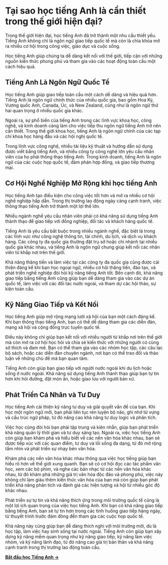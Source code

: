 # Tại sao học tiếng Anh là cần thiết trong thế giới hiện đại?

Trong thế giới hiện đại, học tiếng Anh đã trở thành một nhu cầu thiết yếu. Tiếng Anh không chỉ là ngôn ngữ giao tiếp quốc tế mà còn là chìa khóa mở ra nhiều cơ hội trong công việc, giáo dục và cuộc sống.

Học tiếng Anh giúp chúng ta dễ dàng kết nối với thế giới, tiếp cận với những nguồn kiến thức phong phú và tham gia vào các hoạt động toàn cầu một cách hiệu quả.

## Tiếng Anh Là Ngôn Ngữ Quốc Tế

Học tiếng Anh giúp giao tiếp toàn cầu một cách dễ dàng và hiệu quả hơn. Tiếng Anh là ngôn ngữ chính thức của nhiều quốc gia, bao gồm Hoa Kỳ, Vương quốc Anh, Canada, Úc, và New Zealand, cũng như là ngôn ngữ thứ hai quan trọng ở nhiều quốc gia khác.

Ngoài ra, sự phổ biến của tiếng Anh trong các lĩnh vực khoa học, công nghệ, và kinh doanh càng làm cho việc tiếp thu ngôn ngữ tiếng Anh trở nên cần thiết. Trong thế giới khoa học, tiếng Anh là ngôn ngữ chính của các tạp chí khoa học hàng đầu và các hội nghị quốc tế.

Trong lĩnh vực công nghệ, nhiều tài liệu kỹ thuật và hướng dẫn sử dụng được viết bằng tiếng Anh, và nhiều công ty công nghệ lớn yêu cầu nhân viên của họ phải thông thạo tiếng Anh. Trong kinh doanh, tiếng Anh là ngôn ngữ của các cuộc họp quốc tế, đàm phán hợp đồng, và giao tiếp thương mại.

## Cơ Hội Nghề Nghiệp Mở Rộng khi học tiếng Anh

Học tiếng Anh tạo điều kiện cho công việc tốt hơn và mở ra nhiều cơ hội nghề nghiệp hấp dẫn. Trong thị trường lao động ngày càng cạnh tranh, việc thông thạo tiếng Anh trở thành một lợi thế lớn.

Nhiều ngành nghề yêu cầu nhân viên phải có khả năng sử dụng tiếng Anh thành thạo để giao tiếp với đồng nghiệp, đối tác và khách hàng quốc tế.

Tiếng Anh là yêu cầu bắt buộc trong nhiều ngành nghề, đặc biệt là trong các lĩnh vực như công nghệ thông tin, tài chính, du lịch, và dịch vụ khách hàng. Các công ty đa quốc gia thường đặt trụ sở hoặc chi nhánh tại nhiều quốc gia khác nhau, và tiếng Anh là ngôn ngữ chung giúp kết nối các nhân viên từ khắp nơi trên thế giới.

Khả năng thăng tiến và làm việc tại các công ty đa quốc gia cũng được cải thiện đáng kể khi bạn học ngoại ngữ, nhiều cơ hội thăng tiến, đào tạo, và phát triển nghề nghiệp đòi hỏi kỹ năng tiếng Anh tốt. Bên cạnh đó, khả năng giao tiếp bằng tiếng Anh cũng giúp bạn dễ dàng tham gia vào các dự án quốc tế, làm việc với các đối tác nước ngoài, và tham dự các hội thảo, sự kiện toàn cầu.

## Kỹ Năng Giao Tiếp và Kết Nối

Học tiếng Anh giúp mở rộng mạng lưới xã hội của bạn một cách đáng kể. Khi bạn thông thạo tiếng Anh, bạn có thể dễ dàng tham gia các diễn đàn, mạng xã hội và cộng đồng trực tuyến quốc tế.

Điều này không chỉ giúp bạn kết nối với nhiều người từ khắp nơi trên thế giới mà còn mở ra cơ hội học hỏi và chia sẻ kiến thức với những người có cùng sở thích và đam mê. Bạn có thể tham gia vào các nhóm học tập, các câu lạc bộ sách, hoặc các diễn đàn chuyên ngành, nơi bạn có thể trao đổi và thảo luận về những chủ đề mà bạn quan tâm.

Tiếng Anh còn giúp bạn giao tiếp với người nước ngoài khi du lịch hoặc sống ở nước ngoài. Khả năng sử dụng tiếng Anh thành thạo giúp bạn tự tin hơn khi hỏi đường, đặt món ăn, hoặc giao lưu với người bản xứ.

## Phát Triển Cá Nhân và Tư Duy

Học tiếng Anh cải thiện kỹ năng tư duy và giải quyết vấn đề của bạn. Khi học một ngôn ngữ mới, bạn phải liên tục rèn luyện bộ não, ghi nhớ từ vựng và cấu trúc ngữ pháp, từ đó nâng cao khả năng tư duy logic và phân tích.

Việc học cũng đòi hỏi bạn phải tập trung và kiên nhẫn, giúp bạn phát triển khả năng quản lý thời gian và tư duy sáng tạo. Ngoài ra, việc học tiếng Anh còn giúp bạn khám phá và hiểu biết về các nền văn hóa khác nhau, bạn sẽ được tiếp xúc với các quan điểm, tư duy và lối sống đa dạng, từ đó mở rộng tầm nhìn và phát triển sự nhạy bén văn hóa.

Khám phá các nền văn hóa khác nhau thông qua việc học tiếng giúp bạn hiểu rõ hơn về thế giới xung quanh. Bạn sẽ có cơ hội đọc các tác phẩm văn học, xem các bộ phim, và nghe các bản nhạc từ các nền văn hóa khác nhau, từ đó khám phá những giá trị văn hóa độc đáo và phong phú, việc này không chỉ làm giàu thêm kiến thức văn hóa của bạn mà còn giúp bạn phát triển khả năng phân tích và đánh giá các hiện tượng xã hội từ nhiều góc độ khác nhau.

Phát triển sự tự tin và khả năng thích ứng trong môi trường quốc tế cũng là một lợi ích quan trọng của việc học tiếng Anh. Khi bạn có khả năng giao tiếp bằng tiếng Anh, bạn sẽ tự tin hơn trong các tình huống giao tiếp hàng ngày, từ thuyết trình trước đám đông đến tham gia các cuộc họp quốc tế.

Khả năng này cũng giúp bạn dễ dàng thích nghi với môi trường mới, dù là học tập, làm việc hay sinh sống tại nước ngoài. Tiếng Anh còn giúp bạn xây dựng kỹ năng mềm quan trọng như kỹ năng giao tiếp, kỹ năng làm việc nhóm, và kỹ năng lãnh đạo, từ đó nâng cao giá trị bản thân và khả năng cạnh tranh trong thị trường lao động toàn cầu.

[**Bắt đầu học Tiếng Anh →**](/english/courses/day-01)

